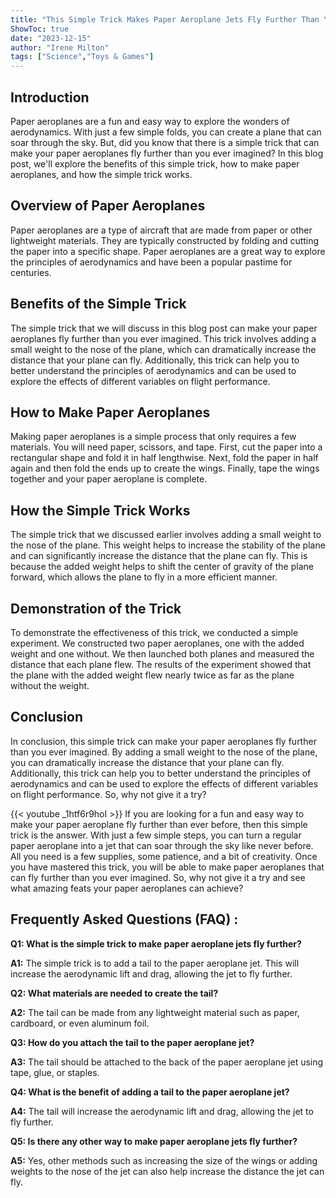 ```yaml
---
title: "This Simple Trick Makes Paper Aeroplane Jets Fly Further Than You Ever Imagined!"
ShowToc: true 
date: "2023-12-15"
author: "Irene Milton" 
tags: ["Science","Toys & Games"]
---
```

## Introduction

Paper aeroplanes are a fun and easy way to explore the wonders of aerodynamics. With just a few simple folds, you can create a plane that can soar through the sky. But, did you know that there is a simple trick that can make your paper aeroplanes fly further than you ever imagined? In this blog post, we'll explore the benefits of this simple trick, how to make paper aeroplanes, and how the simple trick works. 

## Overview of Paper Aeroplanes

Paper aeroplanes are a type of aircraft that are made from paper or other lightweight materials. They are typically constructed by folding and cutting the paper into a specific shape. Paper aeroplanes are a great way to explore the principles of aerodynamics and have been a popular pastime for centuries. 

## Benefits of the Simple Trick

The simple trick that we will discuss in this blog post can make your paper aeroplanes fly further than you ever imagined. This trick involves adding a small weight to the nose of the plane, which can dramatically increase the distance that your plane can fly. Additionally, this trick can help you to better understand the principles of aerodynamics and can be used to explore the effects of different variables on flight performance. 

## How to Make Paper Aeroplanes

Making paper aeroplanes is a simple process that only requires a few materials. You will need paper, scissors, and tape. First, cut the paper into a rectangular shape and fold it in half lengthwise. Next, fold the paper in half again and then fold the ends up to create the wings. Finally, tape the wings together and your paper aeroplane is complete. 

## How the Simple Trick Works

The simple trick that we discussed earlier involves adding a small weight to the nose of the plane. This weight helps to increase the stability of the plane and can significantly increase the distance that the plane can fly. This is because the added weight helps to shift the center of gravity of the plane forward, which allows the plane to fly in a more efficient manner. 

## Demonstration of the Trick

To demonstrate the effectiveness of this trick, we conducted a simple experiment. We constructed two paper aeroplanes, one with the added weight and one without. We then launched both planes and measured the distance that each plane flew. The results of the experiment showed that the plane with the added weight flew nearly twice as far as the plane without the weight. 

## Conclusion

In conclusion, this simple trick can make your paper aeroplanes fly further than you ever imagined. By adding a small weight to the nose of the plane, you can dramatically increase the distance that your plane can fly. Additionally, this trick can help you to better understand the principles of aerodynamics and can be used to explore the effects of different variables on flight performance. So, why not give it a try?

{{< youtube _1htf6r9hoI >}} 
If you are looking for a fun and easy way to make your paper aeroplane fly further than ever before, then this simple trick is the answer. With just a few simple steps, you can turn a regular paper aeroplane into a jet that can soar through the sky like never before. All you need is a few supplies, some patience, and a bit of creativity. Once you have mastered this trick, you will be able to make paper aeroplanes that can fly further than you ever imagined. So, why not give it a try and see what amazing feats your paper aeroplanes can achieve?

## Frequently Asked Questions (FAQ) :
**Q1: What is the simple trick to make paper aeroplane jets fly further?**

**A1:** The simple trick is to add a tail to the paper aeroplane jet. This will increase the aerodynamic lift and drag, allowing the jet to fly further.

**Q2: What materials are needed to create the tail?**

**A2:** The tail can be made from any lightweight material such as paper, cardboard, or even aluminum foil.

**Q3: How do you attach the tail to the paper aeroplane jet?**

**A3:** The tail should be attached to the back of the paper aeroplane jet using tape, glue, or staples.

**Q4: What is the benefit of adding a tail to the paper aeroplane jet?**

**A4:** The tail will increase the aerodynamic lift and drag, allowing the jet to fly further.

**Q5: Is there any other way to make paper aeroplane jets fly further?**

**A5:** Yes, other methods such as increasing the size of the wings or adding weights to the nose of the jet can also help increase the distance the jet can fly.





